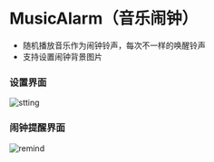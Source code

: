 # MusicAlarm（音乐闹钟）
- 随机播放音乐作为闹钟铃声，每次不一样的唤醒铃声
- 支持设置闹钟背景图片

### 设置界面

![stting](https://github.com/Mengzuozhu/ReadmeImage/blob/master/MusicAlarm/setting.png)

### 闹钟提醒界面

![remind](https://github.com/Mengzuozhu/ReadmeImage/blob/master/MusicAlarm/remind.png)
